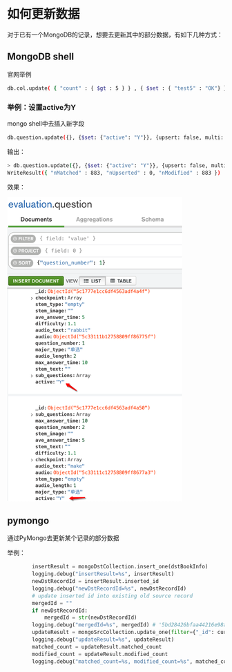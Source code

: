 # 如何更新数据

对于已有一个MongoDB的记录，想要去更新其中的部分数据，有如下几种方式：

## MongoDB shell

官网举例

```bash
db.col.update( { "count" : { $gt : 5 } } , { $set : { "test5" : "OK"} },true,true );
```

### 举例：设置active为Y

mongo shell中去插入新字段

```bash
db.question.update({}, {$set: {"active": "Y"}}, {upsert: false, multi: true})
```

输出：

```bash
> db.question.update({}, {$set: {"active": "Y"}}, {upsert: false, multi: true})
WriteResult({ "nMatched" : 883, "nUpserted" : 0, "nModified" : 883 })
```

效果：

![mongodb_compass_updated_active_y](../assets/img/mongodb_compass_updated_active_y.png)

## pymongo

通过PyMongo去更新某个记录的部分数据

举例：

```python
        insertResult = mongoDstCollection.insert_one(dstBookInfo)
        logging.debug("insertResult=%s", insertResult)
        newDstRecordId = insertResult.inserted_id
        logging.debug("newDstRecordId=%s", newDstRecordId)
        # update inserted id into existing old source record
        mergedId = ""
        if newDstRecordId:
            mergedId = str(newDstRecordId)
        logging.debug("mergedId=%s", mergedId) # '5bd28426bfaa44216e98a496'
        updateResult = mongoSrcCollection.update_one(filter={"_id": curSrcBookIdOjb}, update={"$set": {"mergedId": mergedId}})
        logging.debug("updateResult=%s", updateResult)
        matched_count = updateResult.matched_count
        modified_count = updateResult.modified_count
        logging.debug("matched_count=%s, modified_count=%s", matched_count, modified_count)
```
